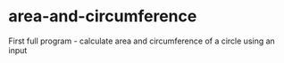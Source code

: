 # area-and-circumference
First full program - calculate area and circumference of a circle using an input
